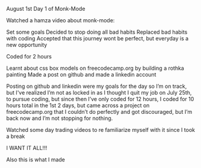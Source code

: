 August 1st
Day 1 of Monk-Mode

Watched a hamza video about monk-mode:

Set some goals
Decided to stop doing all bad habits
Replaced bad habits with coding
Accepted that this journey wont be perfect, but everyday is a new opportunity

Coded for 2 hours 

Learnt about css box models on freecodecamp.org by building a rothka painting
Made a post on github and made a linkedin account

Posting on github and linkedin were my goals for the day so I’m on track, but I've realized I’m not as locked in as I thought I quit my job on July 25th, to pursue coding, but since then I’ve only coded for 12 hours, I coded for 10 hours total in the 1st 2 days, but came across a project on freecodecamp.org that I couldn’t do perfectly and got discouraged, but I’m back now and I’m not stopping for nothing.

Watched some day trading videos to re familiarize myself with it since I took a break

I WANT IT ALL!!!

Also this is what I made 






